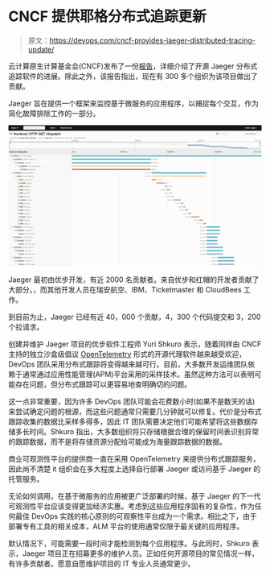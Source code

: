# CNCF 提供耶格分布式追踪更新

> 原文：<https://devops.com/cncf-provides-jaeger-distributed-tracing-update/>

云计算原生计算基金会(CNCF)发布了一份[报告](https://www.cncf.io/blog/2020/07/30/jaeger-project-journey-report-a-917-increase-in-companies-contributing-code/)，详细介绍了开源 Jaeger 分布式追踪软件的进展。除此之外，该报告指出，现在有 300 多个组织为该项目做出了贡献。

Jaeger 旨在提供一个框架来监控基于微服务的应用程序，以捕捉每个交互，作为简化故障排除工作的一部分。

![](img/7405b80b094467dd85c2c6c1e54ac11a.png)

Jaeger 最初由优步开发，有近 2000 名贡献者。来自优步和红帽的开发者贡献了大部分。，而其他开发人员在瑞安航空、IBM、Ticketmaster 和 CloudBees 工作。

到目前为止，Jaeger 已经有近 40，000 个贡献，4，300 个代码提交和 3，200 个拉请求。

创建并维护 Jaeger 项目的优步软件工程师 Yuri Shkuro 表示，随着同样由 CNCF 主持的独立沙盒级倡议 [OpenTelemetry](https://opentelemetry.io/) 形式的开源代理软件越来越受欢迎，DevOps 团队采用分布式跟踪将变得越来越可行。目前，大多数开发运维团队依赖于通常通过应用性能管理(APM)平台采用的采样技术。虽然这种方法可以表明可能存在问题，但分布式跟踪可以更容易地查明确切的问题。

这一点非常重要，因为许多 DevOps 团队可能会花费数小时(如果不是数天的话)来尝试确定问题的根源，而这些问题通常只需要几分钟就可以修复。代价是分布式跟踪收集的数据比采样多得多，因此 IT 团队需要决定他们可能希望将这些数据存储多长时间。Shkuro 指出，大多数组织将只存储根据合理的保留时间表识别异常的跟踪数据，而不是将存储资源分配给可能成为海量跟踪数据的数据。

商业可观测性平台的提供商一直在采用 OpenTelemetry 来提供分布式跟踪服务，因此尚不清楚 it 组织会在多大程度上选择自行部署 Jaeger 或访问基于 Jaeger 的托管服务。

无论如何调用，在基于微服务的应用被更广泛部署的时候，基于 Jaeger 的下一代可观测性平台应该变得更加经济实惠。考虑到这些应用程序固有的复杂性，作为任何最佳 DevOps 实践的核心原则的可观察性平台成为一个需求。相比之下，由于部署专有工具的相关成本，ALM 平台的使用通常仅限于最关键的应用程序。

默认情况下，可能需要一段时间才能检测到每个应用程序。与此同时，Shkuro 表示，Jaeger 项目正在招募更多的维护人员。正如任何开源项目的常见情况一样，有许多贡献者。愿意自愿维护项目的 IT 专业人员通常更少。